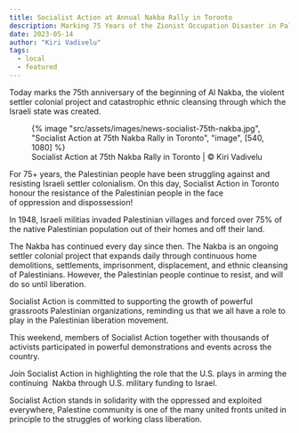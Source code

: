 ```yaml
---
title: Socialist Action at Annual Nakba Rally in Toronto
description: Marking 75 Years of the Zionist Occupation Disaster in Palestine
date: 2023-05-14
author: "Kiri Vadivelu"
tags:
  - local
  - featured
---
```


Today marks the 75th anniversary of the beginning of Al Nakba, the violent settler colonial project and catastrophic ethnic cleansing through which the Israeli state was created.

<!-- excerpt -->

<figure>
{% image "src/assets/images/news-socialist-75th-nakba.jpg", "Socialist Action at 75th Nakba Rally in Toronto", "image", [540, 1080] %}
<figcaption>Socialist Action at 75th Nakba Rally in Toronto | © Kiri Vadivelu</figcaption>
</figure>

For 75+ years, the Palestinian people have been struggling against and resisting Israeli settler colonialism. On this day, Socialist Action in Toronto honour the resistance of the Palestinian people in the face of oppression and dispossession!

In 1948, Israeli militias invaded Palestinian villages and forced over 75% of the native Palestinian population out of their homes and off their land.

The Nakba has continued every day since then. The Nakba is an ongoing settler colonial project that expands daily through continuous home demolitions, settlements, imprisonment, displacement, and ethnic cleansing of Palestinians. However, the Palestinian people continue to resist, and will do so until liberation.

Socialist Action is committed to supporting the growth of powerful grassroots Palestinian organizations, reminding us that we all have a role to play in the Palestinian liberation movement.

This weekend, members of Socialist Action together with thousands of activists participated in powerful demonstrations and events across the country.

Join Socialist Action in highlighting the role that the U.S. plays in arming the continuing  Nakba through U.S. military funding to Israel.

Socialist Action stands in solidarity with the oppressed and exploited everywhere, Palestine community is one of the many united fronts united in principle to the struggles of working class liberation.
